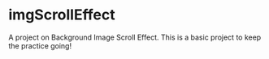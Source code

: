 # imgScrollEffect
A project on Background Image Scroll Effect. This is a basic project to keep the practice going!
